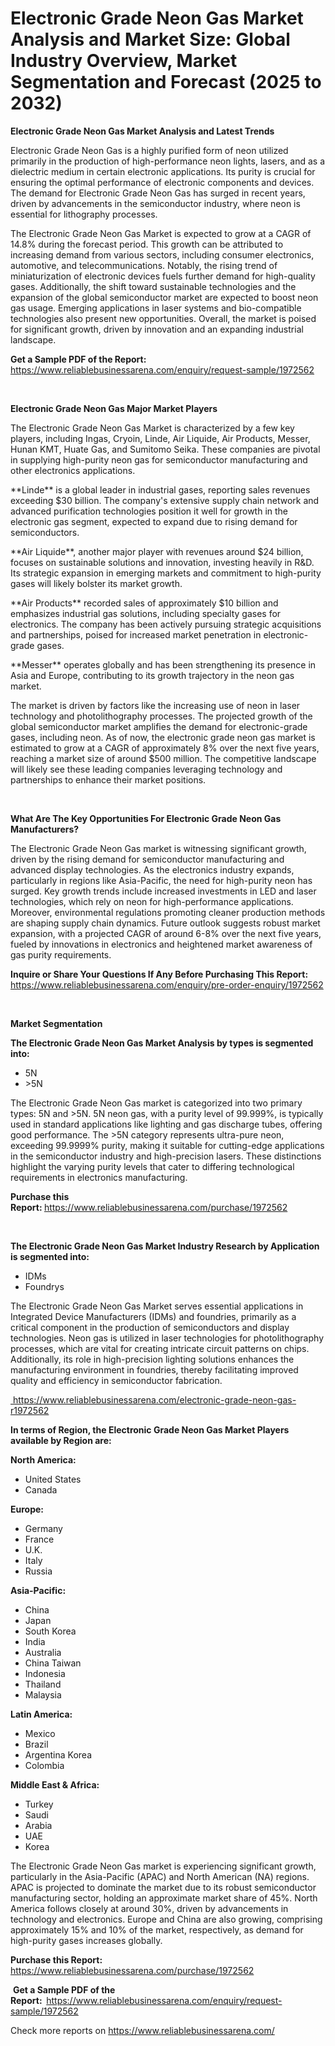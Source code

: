 <p><h1>Electronic Grade Neon Gas Market Analysis and Market Size: Global Industry Overview, Market Segmentation and Forecast (2025 to 2032)</h1></p><p><strong>Electronic Grade Neon Gas Market Analysis and Latest Trends</strong></p>
<p><p>Electronic Grade Neon Gas is a highly purified form of neon utilized primarily in the production of high-performance neon lights, lasers, and as a dielectric medium in certain electronic applications. Its purity is crucial for ensuring the optimal performance of electronic components and devices. The demand for Electronic Grade Neon Gas has surged in recent years, driven by advancements in the semiconductor industry, where neon is essential for lithography processes.</p><p>The Electronic Grade Neon Gas Market is expected to grow at a CAGR of 14.8% during the forecast period. This growth can be attributed to increasing demand from various sectors, including consumer electronics, automotive, and telecommunications. Notably, the rising trend of miniaturization of electronic devices fuels further demand for high-quality gases. Additionally, the shift toward sustainable technologies and the expansion of the global semiconductor market are expected to boost neon gas usage. Emerging applications in laser systems and bio-compatible technologies also present new opportunities. Overall, the market is poised for significant growth, driven by innovation and an expanding industrial landscape.</p></p>
<p><strong>Get a Sample PDF of the Report:&nbsp;</strong> <a href="https://www.reliablebusinessarena.com/enquiry/request-sample/1972562?utm_campaign=3314&utm_medium=2&utm_source=Github&utm_content=ia&utm_term=07042025&utm_id=electronic-grade-neon-gas">https://www.reliablebusinessarena.com/enquiry/request-sample/1972562</a></p>
<p>&nbsp;</p>
<p><strong>Electronic Grade Neon Gas Major Market Players</strong></p>
<p><p>The Electronic Grade Neon Gas Market is characterized by a few key players, including Ingas, Cryoin, Linde, Air Liquide, Air Products, Messer, Hunan KMT, Huate Gas, and Sumitomo Seika. These companies are pivotal in supplying high-purity neon gas for semiconductor manufacturing and other electronics applications.</p><p>**Linde** is a global leader in industrial gases, reporting sales revenues exceeding $30 billion. The company's extensive supply chain network and advanced purification technologies position it well for growth in the electronic gas segment, expected to expand due to rising demand for semiconductors.</p><p>**Air Liquide**, another major player with revenues around $24 billion, focuses on sustainable solutions and innovation, investing heavily in R&D. Its strategic expansion in emerging markets and commitment to high-purity gases will likely bolster its market growth.</p><p>**Air Products** recorded sales of approximately $10 billion and emphasizes industrial gas solutions, including specialty gases for electronics. The company has been actively pursuing strategic acquisitions and partnerships, poised for increased market penetration in electronic-grade gases.</p><p>**Messer** operates globally and has been strengthening its presence in Asia and Europe, contributing to its growth trajectory in the neon gas market.</p><p>The market is driven by factors like the increasing use of neon in laser technology and photolithography processes. The projected growth of the global semiconductor market amplifies the demand for electronic-grade gases, including neon. As of now, the electronic grade neon gas market is estimated to grow at a CAGR of approximately 8% over the next five years, reaching a market size of around $500 million. The competitive landscape will likely see these leading companies leveraging technology and partnerships to enhance their market positions.</p></p>
<p>&nbsp;</p>
<p><strong>What Are The Key Opportunities For Electronic Grade Neon Gas Manufacturers?</strong></p>
<p><p>The Electronic Grade Neon Gas market is witnessing significant growth, driven by the rising demand for semiconductor manufacturing and advanced display technologies. As the electronics industry expands, particularly in regions like Asia-Pacific, the need for high-purity neon has surged. Key growth trends include increased investments in LED and laser technologies, which rely on neon for high-performance applications. Moreover, environmental regulations promoting cleaner production methods are shaping supply chain dynamics. Future outlook suggests robust market expansion, with a projected CAGR of around 6-8% over the next five years, fueled by innovations in electronics and heightened market awareness of gas purity requirements.</p></p>
<p><strong>Inquire or Share Your Questions If Any Before Purchasing This Report:</strong> <a href="https://www.reliablebusinessarena.com/enquiry/pre-order-enquiry/1972562?utm_campaign=3314&utm_medium=2&utm_source=Github&utm_content=ia&utm_term=07042025&utm_id=electronic-grade-neon-gas">https://www.reliablebusinessarena.com/enquiry/pre-order-enquiry/1972562</a></p>
<p>&nbsp;</p>
<p><strong>Market Segmentation</strong></p>
<p><strong>The Electronic Grade Neon Gas Market Analysis by types is segmented into:</strong></p>
<p><ul><li>5N</li><li>>5N</li></ul></p>
<p><p>The Electronic Grade Neon Gas market is categorized into two primary types: 5N and >5N. 5N neon gas, with a purity level of 99.999%, is typically used in standard applications like lighting and gas discharge tubes, offering good performance. The >5N category represents ultra-pure neon, exceeding 99.9999% purity, making it suitable for cutting-edge applications in the semiconductor industry and high-precision lasers. These distinctions highlight the varying purity levels that cater to differing technological requirements in electronics manufacturing.</p></p>
<p><strong>Purchase this Report:&nbsp;</strong><a href="https://www.reliablebusinessarena.com/purchase/1972562?utm_campaign=3314&utm_medium=2&utm_source=Github&utm_content=ia&utm_term=07042025&utm_id=electronic-grade-neon-gas">https://www.reliablebusinessarena.com/purchase/1972562</a></p>
<p>&nbsp;</p>
<p><strong>The Electronic Grade Neon Gas Market Industry Research by Application is segmented into:</strong></p>
<p><ul><li>IDMs</li><li>Foundrys</li></ul></p>
<p><p>The Electronic Grade Neon Gas Market serves essential applications in Integrated Device Manufacturers (IDMs) and foundries, primarily as a critical component in the production of semiconductors and display technologies. Neon gas is utilized in laser technologies for photolithography processes, which are vital for creating intricate circuit patterns on chips. Additionally, its role in high-precision lighting solutions enhances the manufacturing environment in foundries, thereby facilitating improved quality and efficiency in semiconductor fabrication.</p></p>
<p><a href="https://www.reliablebusinessarena.com/electronic-grade-neon-gas-r1972562?utm_campaign=3314&utm_medium=2&utm_source=Github&utm_content=ia&utm_term=07042025&utm_id=electronic-grade-neon-gas">&nbsp;https://www.reliablebusinessarena.com/electronic-grade-neon-gas-r1972562</a></p>
<p><strong>In terms of Region, the Electronic Grade Neon Gas Market Players available by Region are:</strong></p>
<p>
    <p> <strong> North America: </strong>
        <ul>
            <li>United States</li>
            <li>Canada</li>
        </ul>
        </p> 
    <p> <strong> Europe: </strong>
        <ul>
            <li>Germany</li>
            <li>France</li>
            <li>U.K.</li>
            <li>Italy</li>
            <li>Russia</li>
        </ul>
        </p> 
    <p> <strong> Asia-Pacific: </strong>
        <ul>
            <li>China</li>
            <li>Japan</li>
            <li>South Korea</li>
            <li>India</li>
            <li>Australia</li>
            <li>China Taiwan</li>
            <li>Indonesia</li>
            <li>Thailand</li>
            <li>Malaysia</li>
        </ul>
        </p> 
    <p> <strong> Latin America: </strong>
        <ul>
            <li>Mexico</li>
            <li>Brazil</li>
            <li>Argentina Korea</li>
            <li>Colombia</li>
        </ul>
        </p> 
    <p> <strong> Middle East & Africa: </strong>
        <ul>
            <li>Turkey</li>
            <li>Saudi</li>
            <li>Arabia</li>
            <li>UAE</li>
            <li>Korea</li>
        </ul>
    </p>
    </p>
<p><p>The Electronic Grade Neon Gas market is experiencing significant growth, particularly in the Asia-Pacific (APAC) and North American (NA) regions. APAC is projected to dominate the market due to its robust semiconductor manufacturing sector, holding an approximate market share of 45%. North America follows closely at around 30%, driven by advancements in technology and electronics. Europe and China are also growing, comprising approximately 15% and 10% of the market, respectively, as demand for high-purity gases increases globally.</p></p>
<p><strong>Purchase this Report: </strong><a href="https://www.reliablebusinessarena.com/purchase/1972562?utm_campaign=3314&utm_medium=2&utm_source=Github&utm_content=ia&utm_term=07042025&utm_id=electronic-grade-neon-gas">https://www.reliablebusinessarena.com/purchase/1972562</a></p>
<p>&nbsp;<strong>Get a Sample PDF of the Report:&nbsp;&nbsp;</strong><a href="https://www.reliablebusinessarena.com/enquiry/request-sample/1972562?utm_campaign=3314&utm_medium=2&utm_source=Github&utm_content=ia&utm_term=07042025&utm_id=electronic-grade-neon-gas">https://www.reliablebusinessarena.com/enquiry/request-sample/1972562</a></p>
<p><strong></strong></p>
<p>Check more reports on <a href="https://www.reliablebusinessarena.com/?utm_campaign=3314&utm_medium=2&utm_source=Github&utm_content=ia&utm_term=07042025&utm_id=electronic-grade-neon-gas">https://www.reliablebusinessarena.com/</a></p>
